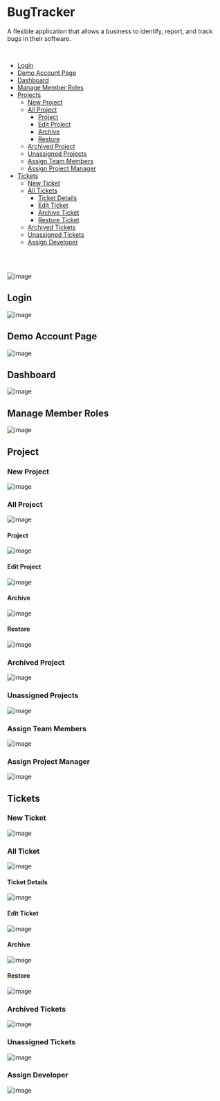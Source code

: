 # BugTracker
A flexible application that allows a business to identify, report, and track bugs in their software.


<br>

<!--ts-->

- [Login]()
- [Demo Account Page]()
- [Dashboard]()
- [Manage Member Roles]()
- [Projects]()
  - [ New Project ]()
  - [ All Project ]()
      - [ Project ]()
      - [ Edit Project ]()
      - [ Archive ]()
      - [ Restore ]()
  - [ Archived Project ]()
  - [ Unassigned Projects ]()
  - [ Assign Team Members ]()
  - [ Assign Project Manager ]()
- [Tickets]()
  - [ New Ticket ]()
  - [ All Tickets ]()
      - [ Ticket Details ]()
      - [ Edit Ticket ]()
      - [ Archive Ticket ]()
      - [ Restore Ticket]()
  - [ Archived Tickets ]()
  - [ Unassigned Tickets ]()
  - [ Assign Developer ]()


<br>
<br>

![image](https://github.com/Oserhir/BugTracker/assets/82850895/13ef86ba-43c4-4f70-9bd4-371e355aa267)

## Login

![image](https://github.com/Oserhir/BugTracker/assets/82850895/ab85c339-0a8a-431d-9de8-214df12ef9b2)

## Demo Account Page

![image](https://github.com/Oserhir/BugTracker/assets/82850895/57dd0132-3f0b-42b7-a139-df81df4c7fb3)


## Dashboard

![image](https://github.com/Oserhir/BugTracker/assets/82850895/cb9e6fb0-6566-4548-bcfb-3160310cfeff)

## Manage Member Roles
![image](https://github.com/Oserhir/BugTracker/assets/82850895/686a0ead-0ce3-4f81-b80c-f88c06e99dfb)


## Project

### New Project

![image](https://github.com/Oserhir/BugTracker/assets/82850895/331af4be-93c3-4f96-bf4d-cb9d9eee2e13)

### All Project

![image](https://github.com/Oserhir/BugTracker/assets/82850895/7814ed2c-3089-404b-ab5a-4297cf060c81)

#### Project 

![image](https://github.com/Oserhir/BugTracker/assets/82850895/e8bb0513-6006-42eb-add1-e22ef5865c42)

#### Edit Project

![image](https://github.com/Oserhir/BugTracker/assets/82850895/50ffca64-7b80-4cec-bd5b-9d9b7a27ddb2)

#### Archive

![image](https://github.com/Oserhir/BugTracker/assets/82850895/ad2d2884-abef-4ff6-a02b-0946b04623f9)

#### Restore

![image](https://github.com/Oserhir/BugTracker/assets/82850895/d74f1abd-cda2-4d09-a2e9-4e2355090ce5)


### Archived Project
![image](https://github.com/Oserhir/BugTracker/assets/82850895/a9c316d6-306c-42db-b53b-e43989045345)


### Unassigned Projects
![image](https://github.com/Oserhir/BugTracker/assets/82850895/5baac0fb-38df-44b6-b525-da6f49866a15)


###  Assign Team Members

![image](https://github.com/Oserhir/BugTracker/assets/82850895/62861111-75b9-464a-8057-f069d1d21567)

###  Assign Project Manager

![image](https://github.com/Oserhir/BugTracker/assets/82850895/2b6493e7-3cbe-4b8b-9b47-86d785ea9e84)

## Tickets

### New Ticket

![image](https://github.com/Oserhir/BugTracker/assets/82850895/e1ccc3ba-9172-4863-a4eb-2d15d2eddb5b)

### All Ticket

![image](https://github.com/Oserhir/BugTracker/assets/82850895/49cb959f-2587-4c41-90fa-3fb1b62cec21)

#### Ticket Details 

![image](https://github.com/Oserhir/BugTracker/assets/82850895/a4339731-a7e5-4c74-8621-fa866d501098)

#### Edit Ticket

![image](https://github.com/Oserhir/BugTracker/assets/82850895/1d6ea4f6-2803-4410-8db9-481a9f635226)


#### Archive

![image](https://github.com/Oserhir/BugTracker/assets/82850895/b4486049-76fc-4273-b71b-65bdd3f15c02)


#### Restore

![image](https://github.com/Oserhir/BugTracker/assets/82850895/53f89126-7dff-493d-8dc6-0fd3d0361d5d)


### Archived Tickets

![image](https://github.com/Oserhir/BugTracker/assets/82850895/bc3ba119-bf3b-48e9-81ce-7427ea4205ca)


### Unassigned Tickets
![image](https://github.com/Oserhir/BugTracker/assets/82850895/def505a4-a091-4046-aeea-36953c8852af)

### Assign Developer

![image](https://github.com/Oserhir/BugTracker/assets/82850895/89dc5a94-3923-4e95-8c8a-f66a1d6fcc13)



